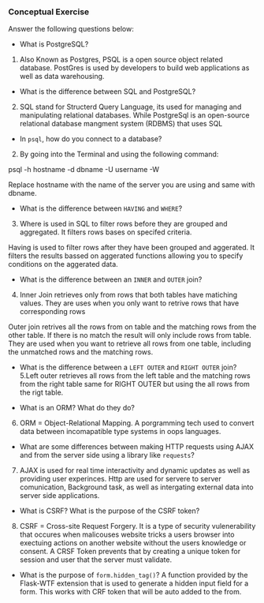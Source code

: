 ### Conceptual Exercise

Answer the following questions below:

- What is PostgreSQL?
1. Also Known as Postgres, PSQL is a open source object related database. PostGres is used by developers to build web applications as well as data warehousing.

- What is the difference between SQL and PostgreSQL?
2. SQL stand for Structerd Query Language, its used for managing and manipulating relational databases. While PostgreSql is an open-source relational database mangment system (RDBMS) that uses SQL

- In `psql`, how do you connect to a database?
2. By going into the Terminal and using the following command:

psql -h hostname -d dbname -U username -W

Replace hostname with the name of the server you are using and same with dbname.

- What is the difference between `HAVING` and `WHERE`?
3. Where is used in SQL to filter rows before they are grouped and aggregated.
It filters rows bases on specifed criteria.

Having is used to filter rows after they have been grouped and aggerated.
It filters the results bassed on aggerated functions allowing you to specify conditions on the aggerated data.


- What is the difference between an `INNER` and `OUTER` join?
4. Inner Join retrieves only from rows that both tables have matiching values.
They are uses when you only want to retrive rows that have corresponding rows 

Outer join retrives all the rows from on table and the matching rows from the other table. If there is no match the result will only include rows from table.
They are used when you want to retrieve all rows from one table, including the unmatched rows and the matching rows.


- What is the difference between a `LEFT OUTER` and `RIGHT OUTER` join?
5.Left outer retrieves all rows from the left table and the matching rows from the right table same for RIGHT OUTER but using the all rows from the rigt table.

- What is an ORM? What do they do?
6. ORM = Object-Relational Mapping. A porgramming tech used to convert data between incomapatible type systems in oops languages. 


- What are some differences between making HTTP requests using AJAX 
  and from the server side using a library like `requests`?
7. AJAX is used for real time interactivity and dynamic updates as well as providing user experinces.
Http are used for servere to server comunication, Background task, as well as intergating external data into server side applications. 

- What is CSRF? What is the purpose of the CSRF token?
8. CSRF = Cross-site Request Forgery.
It is a type of security vulenerability that occures when malicouses website tricks a users browser into exectuing  actions on another website without the users knowledge or consent. 
A CRSF Token prevents that by creating a unique token for session and user that the server must validate.

- What is the purpose of `form.hidden_tag()`?
A function provided by the Flask-WTF extension that is used to generate a hidden input field for a form.
This works with CRF token that will be auto added to the from. 